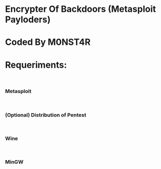 # Encrypter Of Backdoors (Metasploit Payloders) 
# Coded By M0NST4R

<h1>Requeriments:</h1>
</br>
<h3>Metasploit</h3>
</br>
<h3>(Optional) Distribution of Pentest</h3>
</br>
<h3>Wine</h3>
</br>
<h3>MinGW</h3>
